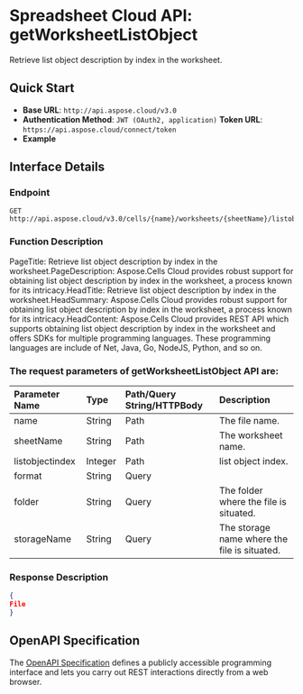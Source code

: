 # **Spreadsheet Cloud API: getWorksheetListObject**

Retrieve list object description by index in the worksheet. 


## **Quick Start**

- **Base URL**: `http://api.aspose.cloud/v3.0`
- **Authentication Method**: `JWT (OAuth2, application)`  **Token URL**: `https://api.aspose.cloud/connect/token`
- **Example** 

## **Interface Details**

### **Endpoint** 

```
GET http://api.aspose.cloud/v3.0/cells/{name}/worksheets/{sheetName}/listobjects/{listobjectindex}
```
### **Function Description**
PageTitle: Retrieve list object description by index in the worksheet.PageDescription: Aspose.Cells Cloud provides robust support for obtaining list object description by index in the worksheet, a process known for its intricacy.HeadTitle: Retrieve list object description by index in the worksheet.HeadSummary: Aspose.Cells Cloud provides robust support for obtaining list object description by index in the worksheet, a process known for its intricacy.HeadContent: Aspose.Cells Cloud provides REST API which supports obtaining list object description by index in the worksheet and offers SDKs for multiple programming languages. These programming languages are include of Net, Java, Go, NodeJS, Python, and so on.

### The request parameters of **getWorksheetListObject** API are: 

| Parameter Name | Type | Path/Query String/HTTPBody | Description | 
| :- | :- | :- |:- | 
|name|String|Path|The file name.|
|sheetName|String|Path|The worksheet name.|
|listobjectindex|Integer|Path|list object index.|
|format|String|Query||
|folder|String|Query|The folder where the file is situated.|
|storageName|String|Query|The storage name where the file is situated.|

### **Response Description**
```json
{
File
}
```


## OpenAPI Specification

The [OpenAPI Specification](https://reference.aspose.cloud/cells/#/ListObjectsController/GetWorksheetListObject) defines a publicly accessible programming interface and lets you carry out REST interactions directly from a web browser.


